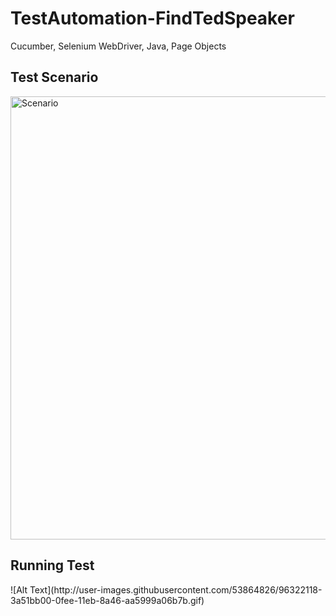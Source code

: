 # TestAutomation-FindTedSpeaker
Cucumber, Selenium WebDriver, Java, Page Objects

<h2>Test Scenario</h2>
<img width="709" alt="Scenario" src="https://user-images.githubusercontent.com/53864826/96321536-2907af00-0fec-11eb-9062-10362e93b5d7.png">

<h2>Running Test</h2>
![Alt Text](http://user-images.githubusercontent.com/53864826/96322118-3a51bb00-0fee-11eb-8a46-aa5999a06b7b.gif)


